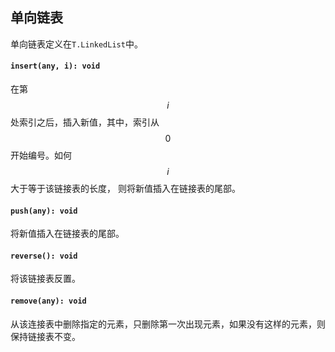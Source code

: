 <a name="t"></a>

<a name="linkedlist"></a>
## 单向链表
单向链表定义在`T.LinkedList`中。

#### `insert(any, i): void`
在第$$i$$处索引之后，插入新值，其中，索引从$$0$$开始编号。如何$$i$$大于等于该链接表的长度，
则将新值插入在链接表的尾部。
#### `push(any): void`
将新值插入在链接表的尾部。
#### `reverse(): void`
将该链接表反置。
#### `remove(any): void`
从该连接表中删除指定的元素，只删除第一次出现元素，如果没有这样的元素，则保持链接表不变。

<!--[Back to top](#t)-->
